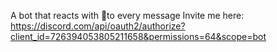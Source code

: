 A bot that reacts with 🍉to every message Invite me here: https://discord.com/api/oauth2/authorize?client_id=726394053805211658&permissions=64&scope=bot
